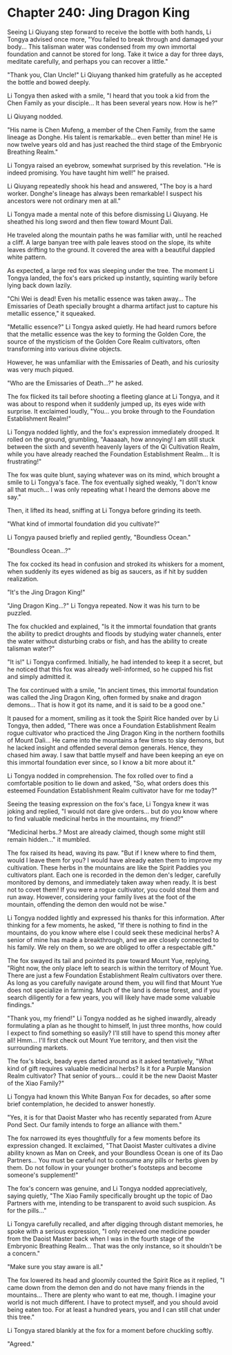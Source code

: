 # Chapter 240: Jing Dragon King

Seeing Li Qiuyang step forward to receive the bottle with both hands, Li Tongya advised once more, "You failed to break through and damaged your body... This talisman water was condensed from my own immortal foundation and cannot be stored for long. Take it twice a day for three days, meditate carefully, and perhaps you can recover a little."

"Thank you, Clan Uncle!" Li Qiuyang thanked him gratefully as he accepted the bottle and bowed deeply.

Li Tongya then asked with a smile, "I heard that you took a kid from the Chen Family as your disciple... It has been several years now. How is he?"

Li Qiuyang nodded.

"His name is Chen Mufeng, a member of the Chen Family, from the same lineage as Donghe. His talent is remarkable... even better than mine! He is now twelve years old and has just reached the third stage of the Embryonic Breathing Realm."

Li Tongya raised an eyebrow, somewhat surprised by this revelation. "He is indeed promising. You have taught him well!" he praised.

Li Qiuyang repeatedly shook his head and answered, "The boy is a hard worker. Donghe's lineage has always been remarkable! I suspect his ancestors were not ordinary men at all."

Li Tongya made a mental note of this before dismissing Li Qiuyang. He sheathed his long sword and then flew toward Mount Dali.

He traveled along the mountain paths he was familiar with, until he reached a cliff. A large banyan tree with pale leaves stood on the slope, its white leaves drifting to the ground. It covered the area with a beautiful dappled white pattern.

As expected, a large red fox was sleeping under the tree. The moment Li Tongya landed, the fox's ears pricked up instantly, squinting warily before lying back down lazily.

"Chi Wei is dead! Even his metallic essence was taken away... The Emissaries of Death specially brought a dharma artifact just to capture his metallic essence," it squeaked.

"Metallic essence?" Li Tongya asked quietly. He had heard rumors before that the metallic essence was the key to forming the Golden Core, the source of the mysticism of the Golden Core Realm cultivators, often transforming into various divine objects.

However, he was unfamiliar with the Emissaries of Death, and his curiosity was very much piqued.

"Who are the Emissaries of Death...?" he asked.

The fox flicked its tail before shooting a fleeting glance at Li Tongya, and it was about to respond when it suddenly jumped up, its eyes wide with surprise. It exclaimed loudly, "You... you broke through to the Foundation Establishment Realm!"

Li Tongya nodded lightly, and the fox's expression immediately drooped. It rolled on the ground, grumbling, "Aaaaaah, how annoying! I am still stuck between the sixth and seventh heavenly layers of the Qi Cultivation Realm, while you have already reached the Foundation Establishment Realm... It is frustrating!"

The fox was quite blunt, saying whatever was on its mind, which brought a smile to Li Tongya's face. The fox eventually sighed weakly, "I don't know all that much... I was only repeating what I heard the demons above me say."

Then, it lifted its head, sniffing at Li Tongya before grinding its teeth.

"What kind of immortal foundation did you cultivate?"

Li Tongya paused briefly and replied gently, "Boundless Ocean."

"Boundless Ocean...?"

The fox cocked its head in confusion and stroked its whiskers for a moment, when suddenly its eyes widened as big as saucers, as if hit by sudden realization.

"It's the Jing Dragon King!"

"Jing Dragon King...?" Li Tongya repeated. Now it was his turn to be puzzled.

The fox chuckled and explained, "Is it the immortal foundation that grants the ability to predict droughts and floods by studying water channels, enter the water without disturbing crabs or fish, and has the ability to create talisman water?"

"It is!" Li Tongya confirmed. Initially, he had intended to keep it a secret, but he noticed that this fox was already well-informed, so he cupped his fist and simply admitted it.

The fox continued with a smile, "In ancient times, this immortal foundation was called the Jing Dragon King, often formed by snake and dragon demons... That is how it got its name, and it is said to be a good one."

It paused for a moment, smiling as it took the Spirit Rice handed over by Li Tongya, then added, "There was once a Foundation Establishment Realm rogue cultivator who practiced the Jing Dragon King in the northern foothills of Mount Dali... He came into the mountains a few times to slay demons, but he lacked insight and offended several demon generals. Hence, they chased him away. I saw that battle myself and have been keeping an eye on this immortal foundation ever since, so I know a bit more about it."

Li Tongya nodded in comprehension. The fox rolled over to find a comfortable position to lie down and asked, "So, what orders does this esteemed Foundation Establishment Realm cultivator have for me today?"

Seeing the teasing expression on the fox's face, Li Tongya knew it was joking and replied, "I would not dare give orders... but do you know where to find valuable medicinal herbs in the mountains, my friend?"

"Medicinal herbs..? Most are already claimed, though some might still remain hidden..." it mumbled.

The fox raised its head, waving its paw. "But if I knew where to find them, would I leave them for you? I would have already eaten them to improve my cultivation. These herbs in the mountains are like the Spirit Paddies you cultivators plant. Each one is recorded in the demon den's ledger, carefully monitored by demons, and immediately taken away when ready. It is best not to covet them! If you were a rogue cultivator, you could steal them and run away. However, considering your family lives at the foot of the mountain, offending the demon den would not be wise."

Li Tongya nodded lightly and expressed his thanks for this information. After thinking for a few moments, he asked, "If there is nothing to find in the mountains, do you know where else I could seek these medicinal herbs? A senior of mine has made a breakthrough, and we are closely connected to his family. We rely on them, so we are obliged to offer a respectable gift."

The fox swayed its tail and pointed its paw toward Mount Yue, replying, "Right now, the only place left to search is within the territory of Mount Yue. There are just a few Foundation Establishment Realm cultivators over there. As long as you carefully navigate around them, you will find that Mount Yue does not specialize in farming. Much of the land is dense forest, and if you search diligently for a few years, you will likely have made some valuable findings."

"Thank you, my friend!" Li Tongya nodded as he sighed inwardly, already formulating a plan as he thought to himself, In just three months, how could I expect to find something so easily? I'll still have to spend this money after all! Hmm... I'll first check out Mount Yue territory, and then visit the surrounding markets.

The fox's black, beady eyes darted around as it asked tentatively, "What kind of gift requires valuable medicinal herbs? Is it for a Purple Mansion Realm cultivator? That senior of yours... could it be the new Daoist Master of the Xiao Family?"

Li Tongya had known this White Banyan Fox for decades, so after some brief contemplation, he decided to answer honestly.

"Yes, it is for that Daoist Master who has recently separated from Azure Pond Sect. Our family intends to forge an alliance with them."

The fox narrowed its eyes thoughtfully for a few moments before its expression changed. It exclaimed, "That Daoist Master cultivates a divine ability known as Man on Creek, and your Boundless Ocean is one of its Dao Partners... You must be careful not to consume any pills or herbs given by them. Do not follow in your younger brother's footsteps and become someone's supplement!"

The fox's concern was genuine, and Li Tongya nodded appreciatively, saying quietly, "The Xiao Family specifically brought up the topic of Dao Partners with me, intending to be transparent to avoid such suspicion. As for the pills..."

Li Tongya carefully recalled, and after digging through distant memories, he spoke with a serious expression, "I only received one medicine powder from the Daoist Master back when I was in the fourth stage of the Embryonic Breathing Realm... That was the only instance, so it shouldn't be a concern."

"Make sure you stay aware is all."

The fox lowered its head and gloomily counted the Spirit Rice as it replied, "I came down from the demon den and do not have many friends in the mountains... There are plenty who want to eat me, though. I imagine your world is not much different. I have to protect myself, and you should avoid being eaten too. For at least a hundred years, you and I can still chat under this tree."

Li Tongya stared blankly at the fox for a moment before chuckling softly.

"Agreed."
